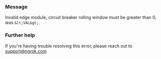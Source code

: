 
### Message
Invalid edge module, circuit breaker rolling window must be greater than 0, was `&lt;VAL&gt;`.

### Further help
If you're having trouble resolving this error, please reach out to [support@ngrok.com](mailto:support@ngrok.com?subject=Help%20with%20ERR_NGROK_7017)

